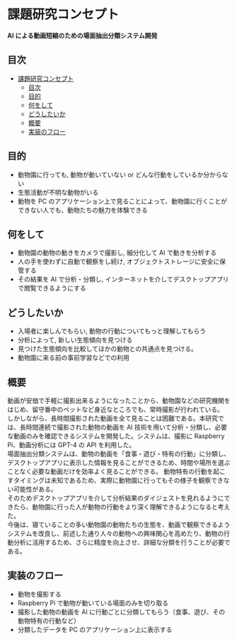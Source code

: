 # 課題研究コンセプト

**AI による動画短縮のための場面抽出分類システム開発**

## 目次

- [課題研究コンセプト](#課題研究コンセプト)
  - [目次](#目次)
  - [目的](#目的)
  - [何をして](#何をして)
  - [どうしたいか](#どうしたいか)
  - [概要](#概要)
  - [実装のフロー](#実装のフロー)

## 目的

- 動物園に行っても, 動物が動いていない or どんな行動をしているか分からない
- 生態活動が不明な動物がいる
- 動物を PC のアプリケーション上で見ることによって、動物園に行くことができない人でも、動物たちの魅力を体験できる

## 何をして

- 動物園の動物の動きをカメラで撮影し, 細分化して AI で動きを分析する
- 人の手を使わずに自動で観察をし続け, オブジェクトストレージに安全に保管する
- その結果を AI で分析・分類し, インターネットを介してデスクトップアプリで閲覧できるようにする

## どうしたいか

- 入場者に楽しんでもらい, 動物の行動についてもっと理解してもらう
- 分析によって, 新しい生態傾向を見つける
- 見つけた生態傾向を比較してほかの動物との共通点を見つける。
- 動物園に来る前の事前学習などでの利用

## 概要

動画が安価で手軽に撮影出来るようになったことから、動物園などの研究機関をはじめ、留守番中のペットなど身近なところでも、常時撮影が行われている。
しかしながら、長時間撮影された動画を全て見ることは困難である。本研究では、長時間連続で撮影された動物の動画を AI 技術を用いて分析・分類し、必要な動画のみを確認できるシステムを開発した。システムは、撮影に Raspberry Pi、動画分析には GPT-4 の API を利用した。  
場面抽出分類システムは、動物の動画を「食事・遊び・特有の行動」に分類し、デスクトップアプリに表示した情報を見ることができるため、時間や場所を選ぶことなく必要な動画だけを効率よく見ることができる。 動物特有の行動を起こすタイミングは未知であるため、実際に動物園に行ってもその様子を観察できない可能性がある。  
そのためデスクトップアプリを介して分析結果のダイジェストを見れるようにできたら、動物園に行った人が動物の行動をより深く理解できるようになると考えた。  
今後は、寝ていることの多い動物園の動物たちの生態を、動画で観察できるようシステムを改良し、前述した通り人々の動物への興味関心を高めたり、動物の行動分析に活用するため、さらに精度を向上させ、詳細な分類を行うことが必要である。

## 実装のフロー

- 動物を撮影する
- Raspberry Pi で動物が動いている場面のみを切り取る
- 撮影した動物の動画を AI に行動ごとに分類してもらう（食事、遊び、その動物特有の行動など）
- 分類したデータを PC のアプリケーション上に表示する
